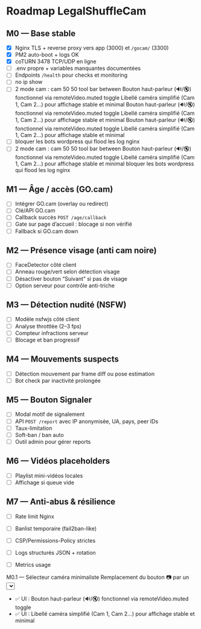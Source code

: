 # Roadmap LegalShuffleCam

## M0 — Base stable
- [x] Nginx TLS + reverse proxy vers app (3000) et `/gocam/` (3300)
- [x] PM2 auto-boot + logs OK
- [x] coTURN 3478 TCP/UDP en ligne
- [ ] .env propre + variables manquantes documentées
- [ ] Endpoints `/health` pour checks et monitoring
- [ ] no ip show
- [ ] 2 mode cam : cam 50 50 tool bar between
 Bouton haut-parleur (🔊/🔇) fonctionnel via remoteVideo.muted toggle
 Libellé caméra simplifié (Cam 1, Cam 2…) pour affichage stable et minimal
 Bouton haut-parleur (🔊/🔇) fonctionnel via remoteVideo.muted toggle
 Libellé caméra simplifié (Cam 1, Cam 2…) pour affichage stable et minimal
 Bouton haut-parleur (🔊/🔇) fonctionnel via remoteVideo.muted toggle
 Libellé caméra simplifié (Cam 1, Cam 2…) pour affichage stable et minimal
- [ ] bloquer les bots wordpress qui flood les log nginx
- [ ] 2 mode cam : cam 50 50 tool bar between
 Bouton haut-parleur (🔊/🔇) fonctionnel via remoteVideo.muted toggle
 Libellé caméra simplifié (Cam 1, Cam 2…) pour affichage stable et minimal
 bloquer les bots wordpress qui flood les log nginx

## M1 — Âge / accès (GO.cam)
- [ ] Intégrer GO.cam (overlay ou redirect)
- [ ] Clé/API GO.cam
- [ ] Callback succès `POST /age/callback`
- [ ] Gate sur page d’accueil : blocage si non vérifié
- [ ] Fallback si GO.cam down

## M2 — Présence visage (anti cam noire)
- [ ] FaceDetector côté client
- [ ] Anneau rouge/vert selon détection visage
- [ ] Désactiver bouton “Suivant” si pas de visage
- [ ] Option serveur pour contrôle anti-triche

## M3 — Détection nudité (NSFW)
- [ ] Modèle nsfwjs côté client
- [ ] Analyse throttlée (2–3 fps)
- [ ] Compteur infractions serveur
- [ ] Blocage et ban progressif

## M4 — Mouvements suspects
- [ ] Détection mouvement par frame diff ou pose estimation
- [ ] Bot check par inactivité prolongée

## M5 — Bouton Signaler
- [ ] Modal motif de signalement
- [ ] API `POST /report` avec IP anonymisée, UA, pays, peer IDs
- [ ] Taux-limitation
- [ ] Soft-ban / ban auto
- [ ] Outil admin pour gérer reports

## M6 — Vidéos placeholders
- [ ] Playlist mini-vidéos locales
- [ ] Affichage si queue vide

## M7 — Anti-abus & résilience
- [ ] Rate limit Nginx
- [ ] Banlist temporaire (fail2ban-like)
- [ ] CSP/Permissions-Policy strictes
- [ ] Logs structurés JSON + rotation
- [ ] Metrics usage


M0.1 — Sélecteur caméra minimaliste
  Remplacement du bouton 📷 par un <select> intégré
  Liste dynamique des caméras via enumerateDevices()
  Démarrage automatique de la première caméra détectée
  Changement à la volée sans reload
  Aucun impact sur layout ni proportions
  Pas de dépendance externe, pas de menu flottant
  Commit : feat: remplacement du bouton 📷 par un select caméra minimaliste
- ✅ UI : Bouton haut-parleur (🔊/🔇) fonctionnel via remoteVideo.muted toggle
- ✅ UI : Libellé caméra simplifié (Cam 1, Cam 2…) pour affichage stable et minimal
